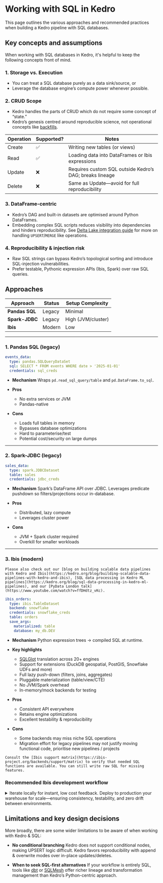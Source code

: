 
# Working with SQL in Kedro

This page outlines the various approaches and recommended practices when building a Kedro pipeline with SQL databases.

## Key concepts and assumptions

When working with SQL databases in Kedro, it's helpful to keep the following concepts front of mind.

### 1. Storage vs. Execution

- You can treat a SQL database purely as a data sink/source, or
- Leverage the database engine’s compute power whenever possible.

### 2. CRUD Scope

- Kedro handles the parts of CRUD which do not require some concept of “state.”
- Kedro’s genesis centred around reproducible science, not operational concepts like [backfills](https://www.ssp.sh/brain/backfill/).

| Operation | Supported? | Notes                                                   |
|-----------|------------|---------------------------------------------------------|
| Create    | ✅          | Writing new tables (or views)                           |
| Read      | ✅          | Loading data into DataFrames or Ibis expressions        |
| Update    | ❌          | Requires custom SQL outside Kedro’s DAG; breaks lineage |
| Delete    | ❌          | Same as Update—avoid for full reproducibility           |

### 3. DataFrame-centric

- Kedro’s DAG and built-in datasets are optimised around Python DataFrames.
- Embedding complex SQL scripts reduces visibility into dependencies and hinders reproducibility. See [Delta Lake integration guide](./deltalake_versioning.md) for more on handling `UPSERT`/`MERGE` like operations.

### 4. Reproducibility & injection risk

- Raw SQL strings can bypass Kedro’s topological sorting and introduce SQL-injection vulnerabilities.  
- Prefer testable, Pythonic expression APIs (Ibis, Spark) over raw SQL queries.

## Approaches

| Approach       | Status    | Setup Complexity   |
|----------------|--------|--------------------|
| **Pandas SQL** | Legacy | Minimal            |
| **Spark-JDBC** | Legacy | High (JVM/cluster) |
| **Ibis**       | Modern | Low                |

---

### 1. Pandas SQL (legacy)

```yaml
events_data:
  type: pandas.SQLQueryDataSet
  sql: SELECT * FROM events WHERE date > '2025-01-01'
  credentials: sql_creds
```

- **Mechanism**
  Wraps `pd.read_sql_query/table` and `pd.DataFrame.to_sql`.
- **Pros**

  - No extra services or JVM
  - Pandas-native
- **Cons**

  - Loads full tables in memory
  - Bypasses database optimizations
  - Hard to parameterise/test
  - Potential cost/security on large dumps

---

### 2. Spark-JDBC (legacy)

```yaml
sales_data:
  type: spark.JDBCDataset
  table: sales
  credentials: jdbc_creds
```

- **Mechanism**
  Spark’s DataFrame API over JDBC. Leverages predicate pushdown so filters/projections occur in-database.

- **Pros**

  - Distributed, lazy compute
  - Leverages cluster power
- **Cons**

  - JVM + Spark cluster required
  - Overkill for smaller workloads

---

### 3. Ibis (modern)

```{tip}
Please also check out our [blog on building scalable data pipelines with Kedro and Ibis](https://kedro.org/blog/building-scalable-data-pipelines-with-kedro-and-ibis), [SQL data processing in Kedro ML pipelines](https://kedro.org/blog/sql-data-processing-in-kedro-ml-pipelines), and our [PyData London talk](https://www.youtube.com/watch?v=ffDHdtz_vKc).
```

```yaml
ibis_orders:
  type: ibis.TableDataset
  backend: snowflake
  credentials: snowflake_creds
  table: orders
  save_args:
    materialized: table
    database: my_db.DEV
```

- **Mechanism**
  Python expression trees → compiled SQL at runtime.
- **Key highlights**

  - [SQLGlot](https://github.com/tobymao/sqlglot) translation across 20+ engines
  - Support for extensions (DuckDB geospatial, PostGIS, Snowflake UDFs and more)
  - Full lazy push-down (filters, joins, aggregates)
  - Pluggable materialization (table/view/CTE)
  - No JVM/Spark overhead
  - In-memory/mock backends for testing
- **Pros**

  - Consistent API everywhere
  - Retains engine optimizations
  - Excellent testability & reproducibility
- **Cons**

  - Some backends may miss niche SQL operations
  - Migration effort for legacy pipelines may not justify moving functional code, prioritise new pipelines / projects

```{warning}
Consult the [Ibis support matrix](https://ibis-project.org/backends/support/matrix) to verify that needed SQL functions are available. You can still write raw SQL for missing features.
```

### Recommended Ibis development workflow

<details>
<summary>Iterate locally for instant, low cost feedback. Deploy to production your warehouse for scale—ensuring consistency, testability, and zero drift between environments.</summary>

#### DuckDB (or SQLlite) for Development & [CI](https://en.wikipedia.org/wiki/Continuous_integration)

- In-memory, zero-config engine
- Fast startup for local iteration and unit tests
   ```yaml
   # conf/base/catalog.yml
   orders:
     type: ibis.TableDataset
     backend: duckdb
     filepath: data/03_primary/dev.duckdb
     table: orders
   ```

#### Warehouse Backend for Production & [CD](https://en.wikipedia.org/wiki/Continuous_delivery) (for example Snowflake or BigQuery)**

- Simply swap your catalog’s backend and credentials
- Same Ibis expressions compile to your warehouse’s SQL
- Leverage scale, governance, cost controls
   ```yaml
   # conf/prod/catalog.yml
   orders:
     type: ibis.TableDataset
     backend: snowflake         # or bigquery and more.
     credentials: warehouse_creds
     table: analytics.orders
   ```

Example pattern:

```mermaid
flowchart TD
  subgraph "Git Branches"
    DEV["dev" branch]
    PROD["main branch"]
  end

  subgraph "Catalogs"
    BASE["conf/base/catalog.yml"]
    PROD_CFG["conf/prod/catalog.yml"]
  end

  DEV -->|"uses"| BASE
  PROD -->|"uses"| PROD_CFG

  subgraph "Runners"
    CI["Kedro CI (DuckDB)"]
    RUNNER["Kedro Pipeline Code"]
    PROD_R["Kedro Prod (Warehouse)"]
  end

  BASE --> CI
  CI --> RUNNER
  PROD_CFG --> PROD_R
  PROD_R --> RUNNER

  RUNNER -->|"artifacts"| OUTPUT["Analysis & Models"]
```
</details>

## Limitations and key design decisions

More broadly, there are some wider limitations to be aware of when working with Kedro & SQL:

- **No conditional branching**
Kedro does not support conditional nodes, making UPSERT logic difficult. Kedro favors reproducibility with append & overwrite modes over in-place updates/deletes.

- **When to seek SQL-first alternatives**
If your workflow is entirely SQL, tools like [dbt](https://github.com/dbt-labs/dbt-core) or [SQLMesh](https://github.com/TobikoData/sqlmesh) offer richer lineage and transformation management than Kedro’s Python-centric approach.
